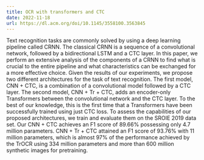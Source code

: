 ```yaml
---
title: OCR with transformers and CTC
date: 2022-11-18
url: https://dl.acm.org/doi/10.1145/3558100.3563845
---
```


Text recognition tasks are commonly solved by using a deep learning pipeline called CRNN. The classical CRNN is a sequence of a convolutional network, followed by a bidirectional LSTM and a CTC layer. In this paper, we perform an extensive analysis of the components of a CRNN to find what is crucial to the entire pipeline and what characteristics can be exchanged for a more effective choice. Given the results of our experiments, we propose two different architectures for the task of text recognition. The first model, CNN + CTC, is a combination of a convolutional model followed by a CTC layer. The second model, CNN + Tr + CTC, adds an encoder-only Transformers between the convolutional network and the CTC layer. To the best of our knowledge, this is the first time that a Transformers have been successfully trained using just CTC loss. To assess the capabilities of our proposed architectures, we train and evaluate them on the SROIE 2019 data set. Our CNN + CTC achieves an F1 score of 89.66% possessing only 4.7 million parameters. CNN + Tr + CTC attained an F1 score of 93.76% with 11 million parameters, which is almost 97% of the performance achieved by the TrOCR using 334 million parameters and more than 600 million synthetic images for pretraining.
